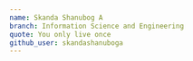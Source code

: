 ```yaml
---
name: Skanda Shanubog A
branch: Information Science and Engineering
quote: You only live once
github_user: skandashanuboga
---
```

